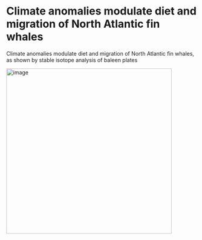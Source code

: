 # Climate anomalies modulate diet and migration of North Atlantic fin whales
Climate anomalies modulate diet and migration of North Atlantic fin whales, as shown by stable isotope analysis of baleen plates

<img width="437" alt="image" src="https://github.com/mruizsag/Climate-baleen-plate-isotopes/assets/116658771/4a37d61c-75ed-4efe-8cfa-fd8f65c7f1c5">


